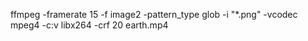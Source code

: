 ffmpeg -framerate 15 -f image2 -pattern_type glob -i "*.png" -vcodec mpeg4 -c:v libx264 -crf 20 earth.mp4
